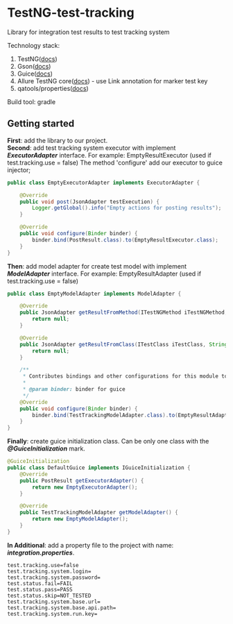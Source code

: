 # TestNG-test-tracking
Library for integration test results to test tracking system

Technology stack:
1. TestNG([docs](https://testng.org/doc/documentation-main.html))
2. Gson([docs](https://sites.google.com/site/gson/gson-user-guide))
3. Guice([docs](https://github.com/google/guice/wiki/GettingStarted))
4. Allure TestNG core([docs](https://docs.qameta.io/allure/)) - use Link annotation for marker test key
5. qatools/properties([docs](https://github.com/qatools/properties))

Build tool: gradle

## Getting started
**First**: add the library to our project. <br>
**Second**: add test tracking system executor with implement _**ExecutorAdapter**_ interface. For example: EmptyResultExecutor (used if test.tracking.use
 = false)
The method 'configure' add our executor to guice injector;
```java
public class EmptyExecutorAdapter implements ExecutorAdapter {

    @Override
    public void post(JsonAdapter testExecution) {
        Logger.getGlobal().info("Empty actions for posting results");
    }

    @Override
    public void configure(Binder binder) {
        binder.bind(PostResult.class).to(EmptyResultExecutor.class);
    }
}
```
**Then**: add model adapter for create test model with implement _**ModelAdapter**_ interface. For example: EmptyResultAdapter (used if test.tracking.use
 = false)
```java
public class EmptyModelAdapter implements ModelAdapter {

    @Override
    public JsonAdapter getResultFromMethod(ITestNGMethod iTestNGMethod, String status) {
        return null;
    }

    @Override
    public JsonAdapter getResultFromClass(ITestClass iTestClass, String status) {
        return null;
    }

    /**
     * Contributes bindings and other configurations for this module to {@code binder}.
     *
     * @param binder: binder for guice
     */
    @Override
    public void configure(Binder binder) {
        binder.bind(TestTrackingModelAdapter.class).to(EmptyResultAdapter.class);
    }
}
```
**Finally**: create guice initialization class. Can be only one class with the _**@GuiceInitialization**_ mark.
```java
@GuiceInitialization
public class DefaultGuice implements IGuiceInitialization {
    @Override
    public PostResult getExecutorAdapter() {
        return new EmptyExecutorAdapter();
    }

    @Override
    public TestTrackingModelAdapter getModelAdapter() {
        return new EmptyModelAdapter();
    }
}
```
**In Additional**: add a property file to the project with name: _**integration.properties**_.
```properties 
test.tracking.use=false
test.tracking.system.login=
test.tracking.system.password=
test.status.fail=FAIL
test.status.pass=PASS
test.status.skip=NOT_TESTED
test.tracking.system.base.url=
test.tracking.system.base.api.path=
test.tracking.system.run.key=
 ```